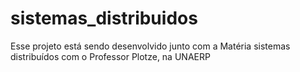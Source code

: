 # sistemas_distribuidos
Esse projeto está sendo desenvolvido junto com a Matéria sistemas distribuídos com o Professor Plotze, na UNAERP

